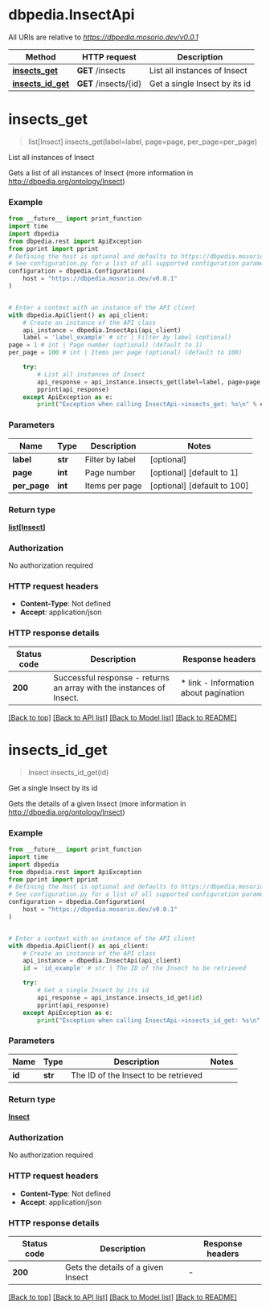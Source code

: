 # dbpedia.InsectApi

All URIs are relative to *https://dbpedia.mosorio.dev/v0.0.1*

Method | HTTP request | Description
------------- | ------------- | -------------
[**insects_get**](InsectApi.md#insects_get) | **GET** /insects | List all instances of Insect
[**insects_id_get**](InsectApi.md#insects_id_get) | **GET** /insects/{id} | Get a single Insect by its id


# **insects_get**
> list[Insect] insects_get(label=label, page=page, per_page=per_page)

List all instances of Insect

Gets a list of all instances of Insect (more information in http://dbpedia.org/ontology/Insect)

### Example

```python
from __future__ import print_function
import time
import dbpedia
from dbpedia.rest import ApiException
from pprint import pprint
# Defining the host is optional and defaults to https://dbpedia.mosorio.dev/v0.0.1
# See configuration.py for a list of all supported configuration parameters.
configuration = dbpedia.Configuration(
    host = "https://dbpedia.mosorio.dev/v0.0.1"
)


# Enter a context with an instance of the API client
with dbpedia.ApiClient() as api_client:
    # Create an instance of the API class
    api_instance = dbpedia.InsectApi(api_client)
    label = 'label_example' # str | Filter by label (optional)
page = 1 # int | Page number (optional) (default to 1)
per_page = 100 # int | Items per page (optional) (default to 100)

    try:
        # List all instances of Insect
        api_response = api_instance.insects_get(label=label, page=page, per_page=per_page)
        pprint(api_response)
    except ApiException as e:
        print("Exception when calling InsectApi->insects_get: %s\n" % e)
```

### Parameters

Name | Type | Description  | Notes
------------- | ------------- | ------------- | -------------
 **label** | **str**| Filter by label | [optional] 
 **page** | **int**| Page number | [optional] [default to 1]
 **per_page** | **int**| Items per page | [optional] [default to 100]

### Return type

[**list[Insect]**](Insect.md)

### Authorization

No authorization required

### HTTP request headers

 - **Content-Type**: Not defined
 - **Accept**: application/json

### HTTP response details
| Status code | Description | Response headers |
|-------------|-------------|------------------|
**200** | Successful response - returns an array with the instances of Insect. |  * link - Information about pagination <br>  |

[[Back to top]](#) [[Back to API list]](../README.md#documentation-for-api-endpoints) [[Back to Model list]](../README.md#documentation-for-models) [[Back to README]](../README.md)

# **insects_id_get**
> Insect insects_id_get(id)

Get a single Insect by its id

Gets the details of a given Insect (more information in http://dbpedia.org/ontology/Insect)

### Example

```python
from __future__ import print_function
import time
import dbpedia
from dbpedia.rest import ApiException
from pprint import pprint
# Defining the host is optional and defaults to https://dbpedia.mosorio.dev/v0.0.1
# See configuration.py for a list of all supported configuration parameters.
configuration = dbpedia.Configuration(
    host = "https://dbpedia.mosorio.dev/v0.0.1"
)


# Enter a context with an instance of the API client
with dbpedia.ApiClient() as api_client:
    # Create an instance of the API class
    api_instance = dbpedia.InsectApi(api_client)
    id = 'id_example' # str | The ID of the Insect to be retrieved

    try:
        # Get a single Insect by its id
        api_response = api_instance.insects_id_get(id)
        pprint(api_response)
    except ApiException as e:
        print("Exception when calling InsectApi->insects_id_get: %s\n" % e)
```

### Parameters

Name | Type | Description  | Notes
------------- | ------------- | ------------- | -------------
 **id** | **str**| The ID of the Insect to be retrieved | 

### Return type

[**Insect**](Insect.md)

### Authorization

No authorization required

### HTTP request headers

 - **Content-Type**: Not defined
 - **Accept**: application/json

### HTTP response details
| Status code | Description | Response headers |
|-------------|-------------|------------------|
**200** | Gets the details of a given Insect |  -  |

[[Back to top]](#) [[Back to API list]](../README.md#documentation-for-api-endpoints) [[Back to Model list]](../README.md#documentation-for-models) [[Back to README]](../README.md)

